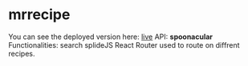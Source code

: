 # mrrecipe
You can see the deployed version here:
[live](https://mrrecipe.netlify.app/)
API: **spoonacular**
Functionalities:
search splideJS
React Router used to route on diffrent recipes.
